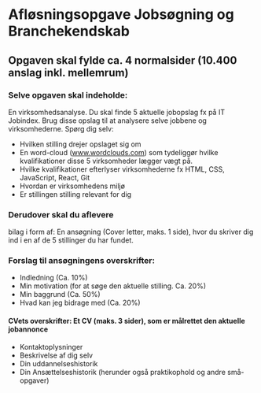 # Afløsningsopgave Jobsøgning og Branchekendskab
## Opgaven skal fylde ca. 4 normalsider (10.400 anslag inkl. mellemrum)

### Selve opgaven skal indeholde: 
En virksomhedsanalyse. Du skal finde 5 aktuelle jobopslag fx på IT Jobindex. Brug disse opslag til at analysere selve jobbene og virksomhederne. Spørg dig selv:  

* Hvilken stilling drejer opslaget sig om 
* En word-cloud (www.wordclouds.com) som tydeliggør hvilke kvalifikationer disse 5 virksomheder lægger vægt på.
* Hvilke kvalifikationer efterlyser virksomhederne fx HTML, CSS, JavaScript, React, Git
* Hvordan er virksomhedens miljø
* Er stillingen stilling relevant for dig

### Derudover skal du aflevere 
bilag i form af: En ansøgning (Cover letter, maks. 1 side), hvor du skriver dig ind i en af de 5 stillinger du har fundet.

### Forslag til ansøgningens overskrifter:
* Indledning (Ca. 10%)
* Min motivation (for at søge den aktuelle stilling. Ca. 20%)
* Min baggrund (Ca. 50%) 
* Hvad kan jeg bidrage med (Ca. 20%)

#### CVets overskrifter: Et CV (maks. 3 sider), som er målrettet den aktuelle jobannonce
* Kontaktoplysninger
* Beskrivelse af dig selv
* Din uddannelseshistorik
* Din Ansættelseshistorik (herunder også praktikophold og andre små-opgaver)  